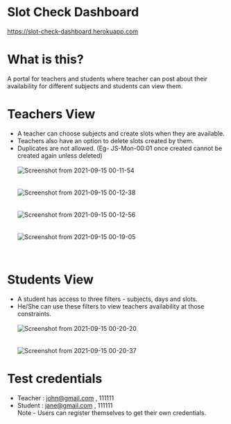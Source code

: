 # Slot Check Dashboard
https://slot-check-dashboard.herokuapp.com

# What is this?
A portal for teachers and students where teacher can post about their availability for different subjects and students can view them.

# Teachers View
- A teacher can choose subjects and create slots when they are available.<br>
- Teachers also have an option to delete slots created by them.<br>
- Duplicates are not allowed. (Eg- JS-Mon-00:01 once created cannot be created again unless deleted)<br><br>
![Screenshot from 2021-09-15 00-11-54](https://user-images.githubusercontent.com/60563310/133315389-c1d87daa-cebb-4a34-ab1d-0c9166e9c5a0.png)<br><br><br>
![Screenshot from 2021-09-15 00-12-38](https://user-images.githubusercontent.com/60563310/133315640-88335fdc-9df7-4055-83ac-74c6a34c3daa.png)<br><br><br>
![Screenshot from 2021-09-15 00-12-56](https://user-images.githubusercontent.com/60563310/133315805-50b2a69a-fc92-4f10-92cf-717f799f2cdf.png)<br><br><br>
![Screenshot from 2021-09-15 00-19-05](https://user-images.githubusercontent.com/60563310/133316503-0c3ef4e2-b43c-4c99-a32e-5b8f4fc36137.png)<br><br><br>


# Students View

- A student has access to three filters - subjects, days and slots. <br>
- He/She can use these filters to view teachers availability at those constraints.<br><br>
![Screenshot from 2021-09-15 00-20-20](https://user-images.githubusercontent.com/60563310/133316713-a1b802a3-616a-44e8-a2b4-4fb431a90967.png)<br><br><br>
![Screenshot from 2021-09-15 00-20-37](https://user-images.githubusercontent.com/60563310/133316795-2f56047c-7bfa-4877-8b16-2bb1be48e559.png)

# Test credentials
- Teacher : john@gmail.com , 111111
- Student : jane@gmail.com , 111111<br>
Note - Users can register themselves to get their own credentials.
